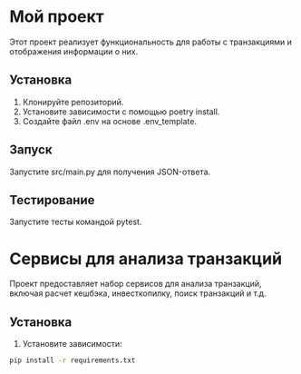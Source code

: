 # Мой проект

Этот проект реализует функциональность для работы с транзакциями и отображения информации о них.

## Установка

1. Клонируйте репозиторий.
2. Установите зависимости с помощью poetry install.
3. Создайте файл .env на основе .env_template.

## Запуск

Запустите src/main.py для получения JSON-ответа.

## Тестирование

Запустите тесты командой pytest.
# Сервисы для анализа транзакций

Проект предоставляет набор сервисов для анализа транзакций, включая расчет кешбэка, инвесткопилку, поиск транзакций и т.д.

## Установка

1. Установите зависимости:

```bash
pip install -r requirements.txt